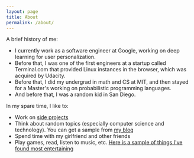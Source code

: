 ```yaml
---
layout: page
title: About
permalink: /about/
---
```


A brief history of me:
- I currently work as a software engineer at Google, working on deep learning for user personalization.
- Before that, I was one of the first engineers at a startup called Terminal.com that provided Linux instances in the browser, which was acquired by Udacity.
- Before that, I did my undergrad in math and CS at MIT, and then stayed for a Master's working on probabilistic programming languages.
- And before that, I was a random kid in San Diego.

In my spare time, I like to:
- Work on [side projects](/projects)
- Think about random topics (especially computer science and technology).  You can get a sample from [my blog](/blog)
- Spend time with my girlfriend and other friends
- Play games, read, listen to music, etc.  [Here is a sample of things I've found most entertaining](/favorites)
